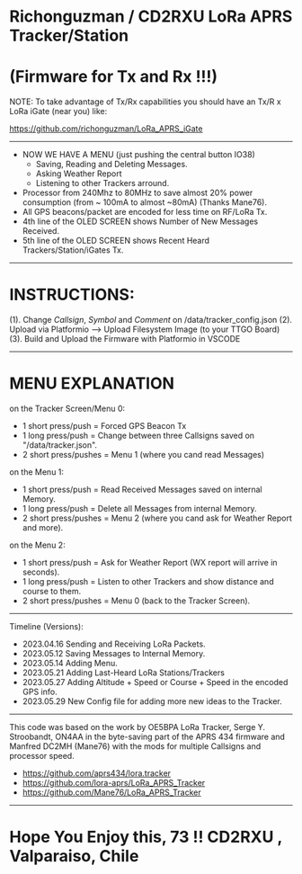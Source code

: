# Richonguzman / CD2RXU LoRa APRS Tracker/Station
# (Firmware for Tx and Rx !!!)

NOTE: To take advantage of Tx/Rx capabilities you should have an Tx/R   x LoRa iGate (near you) like:

https://github.com/richonguzman/LoRa_APRS_iGate

____________________________________________________
- NOW WE HAVE A MENU (just pushing the central button IO38)
    - Saving, Reading and Deleting Messages.
    - Asking Weather Report
    - Listening to other Trackers arround.
- Processor from 240Mhz to 80MHz to save almost 20% power consumption (from ~ 100mA to almost ~80mA) (Thanks Mane76).
- All GPS beacons/packet are encoded for less time on RF/LoRa Tx.
- 4th line of the OLED SCREEN shows Number of New Messages Received.
- 5th line of the OLED SCREEN shows Recent Heard Trackers/Station/iGates Tx.

____________________________________________________

# INSTRUCTIONS:
(1). Change _Callsign_, _Symbol_ and _Comment_ on /data/tracker_config.json
(2). Upload via Platformio --> Upload Filesystem Image (to your TTGO Board)
(3). Build and Upload the Firmware with Platformio in VSCODE

____________________________________________________

# MENU EXPLANATION

on the Tracker Screen/Menu 0:
- 1 short press/push   = Forced GPS Beacon Tx
- 1 long press/push    = Change between three Callsigns saved on "/data/tracker.json".
- 2 short press/pushes = Menu 1 (where you cand read Messages)

on the Menu 1:
- 1 short press/push   = Read Received Messages saved on internal Memory.
- 1 long press/push    = Delete all Messages from internal Memory.
- 2 short press/pushes = Menu 2 (where you cand ask for Weather Report and more).

on the Menu 2:
- 1 short press/push   = Ask for Weather Report (WX report will arrive in seconds).
- 1 long press/push    = Listen to other Trackers and show distance and course to them.
- 2 short press/pushes = Menu 0 (back to the Tracker Screen).

____________________________________________________
Timeline (Versions):
- 2023.04.16 Sending and Receiving LoRa Packets.
- 2023.05.12 Saving Messages to Internal Memory.
- 2023.05.14 Adding Menu.
- 2023.05.21 Adding Last-Heard LoRa Stations/Trackers
- 2023.05.27 Adding Altitude + Speed or Course + Speed in the encoded GPS info.
- 2023.05.29 New Config file for adding more new ideas to the Tracker.
____________________________________________________
This code was based on the work by OE5BPA LoRa Tracker, Serge Y. Stroobandt, ON4AA in the byte-saving part of the APRS 434 firmware  and Manfred DC2MH (Mane76) with the mods for multiple Callsigns and processor speed.
- https://github.com/aprs434/lora.tracker
- https://github.com/lora-aprs/LoRa_APRS_Tracker
- https://github.com/Mane76/LoRa_APRS_Tracker
____________________________________________________

# Hope You Enjoy this, 73 !!  CD2RXU , Valparaiso, Chile
